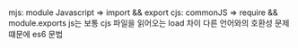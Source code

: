 #

mjs: module Javascript => import && export
cjs: commonJS => require && module.exports
js는 보통 cjs
파일을 읽어오는 load 차이
다른 언어와의 호환성 문제 떄문에 es6 문법
